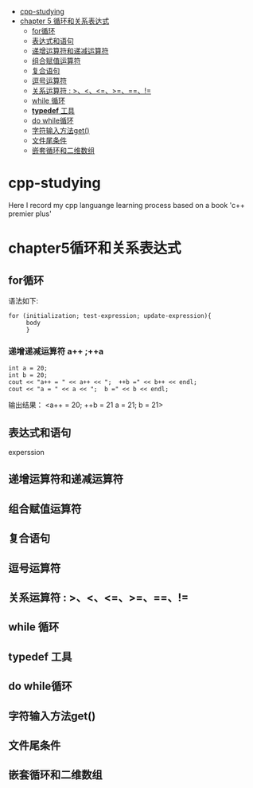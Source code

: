 - [cpp-studying](#cpp-studying)
- [chapter 5 循环和关系表达式](#chapter5循环和关系表达式)
  * [for循环](#for循环)
  * [表达式和语句](#------)
  * [递增运算符和递减运算符](#-----------)
  * [组合赋值运算符](#-------)
  * [复合语句](#----)
  * [逗号运算符](#-----)
  * [关系运算符 : >、<、<=、>=、==、!=](#-----------------------)
  * [while 循环](#while---)
  * [**typedef** 工具](#--typedef-----)
  * [do while循环](#do-while--)
  * [字符输入方法get()](#------get--)
  * [文件尾条件](#-----)
  * [嵌套循环和二维数组](#---------)

# cpp-studying
Here I  record my cpp languange learning process based on a book 'c++ premier plus'

# chapter5循环和关系表达式
## for循环
语法如下:
  ```
  for (initialization; test-expression; update-expression){
       body
       }
  ```
  
### 递增递减运算符 a++ ;++a
   ```
   int a = 20; 
   int b = 20;
   cout << "a++ = " << a++ << ";  ++b =" << b++ << endl;
   cout << "a = " << a << ";  b =" << b << endl; 
   ```
   输出结果：
   <a++ = 20; ++b = 21
    a = 21;  b = 21>
## 表达式和语句
  experssion
## 递增运算符和递减运算符

## 组合赋值运算符

## 复合语句

## 逗号运算符

## 关系运算符 : >、<、<=、>=、==、!=

## while 循环

## **typedef** 工具

## do while循环

## 字符输入方法get()

## 文件尾条件

## 嵌套循环和二维数组

